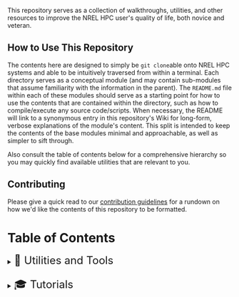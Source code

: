 This repository serves as a collection of walkthroughs, utilities, and other resources to improve the NREL HPC user's quality of life, both novice and veteran.

## How to Use This Repository

The contents here are designed to simply be `git clone`able onto NREL HPC systems and able to be intuitively traversed from within a terminal. Each directory serves as a conceptual module (and may contain sub-modules that assume familiarity with the information in the parent). The `README.md` file within each of these modules should serve as a starting point for how to use the contents that are contained within the directory, such as how to compile/execute any source code/scripts. When necessary, the README will link to a synonymous entry in this repository's Wiki for long-form, verbose explanations of the module's content. This split is intended to keep the contents of the base modules minimal and approachable, as well as simpler to sift through.

Also consult the table of contents below for a comprehensive hierarchy so you may quickly find available utilities that are relevant to you.

## Contributing
Please give a quick read to our [contribution guidelines](CONTRIBUTING.md) for a rundown on how we'd like the contents of this repository to be formatted.

# Table of Contents

<details>
<summary><font size="5">🔧 Utilities and Tools</font></summary>

* [Workshops and Presentations Hosted by NREL HPC Operations Team](/workshops/README.md)
</details>


### 
<details><summary><font size="5">🎓 Tutorials</font></summary>


> <details><summary><font size="4">👶 Beginner</font></summary>
>
>  * [Markdown](/markdown/README.md)
>  * [Bash](/bash/README.md)
>  * [Git](/git/README.md)
>  </details>
  
>  <details><summary><font size="4">Intermediate</font></summary>
>
>  * [Markdown](/markdown/README.md)
>  </details>
  
>  <details><summary><font size="4">Advanced</font></summary>
>
>  * [Markdown](/markdown/README.md)
>  </details>

</details>
